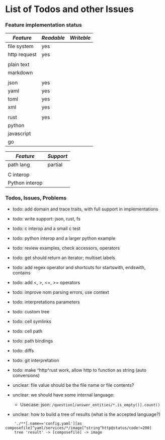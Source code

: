 # List of Todos and other Issues

### Feature implementation status

| *Feature*       | *Readable* | *Writeble* |
|-----------------|------------|------------|
| file system     |    yes     |            |
| http request    |    yes     |            |
|                 |            |            |
| plain text      |            |            |
| markdown        |            |            |
|                 |            |            |
| json            |    yes     |            |
| yaml            |    yes     |            |
| toml            |    yes     |            |
| xml             |    yes     |            |
|                 |            |            |
| rust            |    yes     |            |
| python          |            |            |
| javascript      |            |            |
| go              |            |            |



| *Feature*       | *Support* |
|-----------------|-----------|
| path lang       |  partial  |
|                 |           |
| C interop       |           |
| Python interop  |           |


### Todos, Issues, Problems

- todo: add domain and trace traits, with full support in implementations
- todo: write support: json, rust, fs
- todo: c interop and a small c test

- todo: python interop and a larger python example
- todo: review examples, check accessors, operators

- todo: get should return an iterator; multiset labels

- todo: add regex operator and shortcuts for startswith, endswith, contains
- todo: add <, >, <=, >= operators

- todo: improve nom parsing errors, use context
- todo: interpretations parameters
- todo: custom tree
- todo: cell symlinks
- todo: cell path
- todo: path bindings
- todo: diffs
- todo: git interpretation

- todo: make ^http^rust work, allow http to function as string (auto conversions)

- unclear: file value should be the file name or file contents?

- unclear: we should have some internal language:
    - Usecase: json:  `/question[/answer_entities/*.is_empty()].count()`

- unclear: how to build a tree of results (what is the accepted language?)
```
    './**[.name=='config.yaml'][as composefile]^yaml/services/*/image[^string^http@status/code!=200]
    tree 'result' -> [composefile] -> image
```
